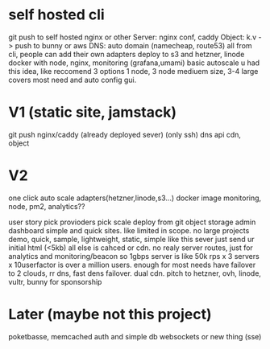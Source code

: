 # self hosted cli

git push to self hosted nginx or other
Server: nginx conf, caddy
Object: k.v -> push to bunny or aws
DNS: auto domain (namecheap, route53)
all from cli, people can add their own adapters
deploy to s3 and hetzner, linode
docker with node, nginx, monitoring (grafana,umami)
basic autoscale 
u had this idea, like reccomend 3 options
1 node, 3 node mediuem size, 3-4 large
covers most need and auto config gui.

# V1 (static site, jamstack)
git push
nginx/caddy (already deployed sever) (only ssh)
dns api
cdn, object 

# V2 
one click auto scale
adapters(hetzner,linode,s3...)
docker image
monitoring, node, pm2, analytics??


user story
pick provioders
pick scale
deploy from git
object storage
admin dashboard
simple and quick sites. like limited in scope. no large projects
demo, quick, sample, lightweight, static, simple
like this sever just send ur initial html (<5kb)
all else is cahced or cdn. no realy server routes, just for analytics and monitoring/beacon
so 1gbps server is like 50k rps x 3 servers x 10userfactor is over a million users. enough for most needs
have failover to 2 clouds, rr dns, fast dens failover. dual cdn.
pitch to hetzner, ovh, linode, vultr, bunny for sponsorship

# Later (maybe not this project)
poketbasse, memcached
auth and simple db
websockets or new thing (sse)
